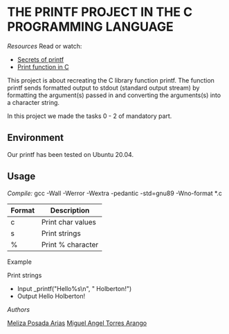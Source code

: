 # THE PRINTF PROJECT IN THE C PROGRAMMING LANGUAGE


*Resources*
Read or watch:
* [Secrets of printf](https://www.cypress.com/file/54761/download)
* [Print function in C](https://youtu.be/53UzOVLWXsc)




This project is about recreating the C library function printf. The function printf sends formatted output to stdout (standard output stream) by formatting the argument(s) passed in and converting the arguments(s) into a character string.

In this project we made the tasks 0 - 2 of mandatory part.

## Environment
Our printf has been tested on Ubuntu 20.04.

## Usage
*Compile:* gcc -Wall -Werror -Wextra -pedantic -std=gnu89 -Wno-format *.c


| Format | Description |
| ------------- | ------------- |
| c | Print char values  |
| s  |  	Print strings  |
| % | Print % character  |


Example

Print strings
* Input  _printf("Hello%s\n", " Holberton!")
* Output Hello Holberton!

*Authors*

[Meliza Posada Arias](https://github.com/Spathium)
[Miguel Angel Torres Arango](https://github.com/MiguelGit20)
